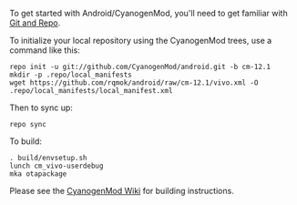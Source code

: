 To get started with Android/CyanogenMod, you'll need to get
familiar with [Git and Repo](http://source.android.com/source/using-repo.html).

To initialize your local repository using the CyanogenMod trees, use a command like this:

    repo init -u git://github.com/CyanogenMod/android.git -b cm-12.1
    mkdir -p .repo/local_manifests
    wget https://github.com/rqmok/android/raw/cm-12.1/vivo.xml -O .repo/local_manifests/local_manifest.xml

Then to sync up:

    repo sync

To build:

    . build/envsetup.sh
    lunch cm_vivo-userdebug
    mka otapackage

Please see the [CyanogenMod Wiki](http://wiki.cyanogenmod.org/) for building instructions.
